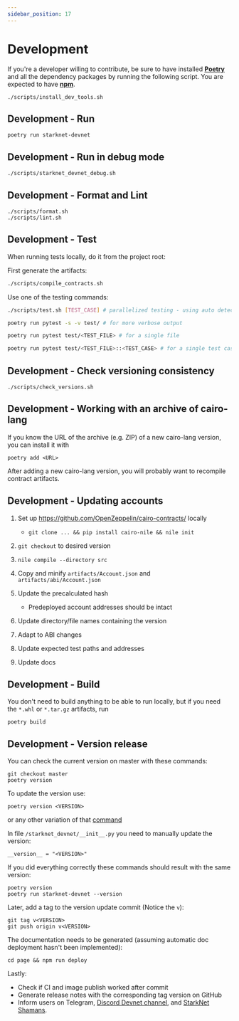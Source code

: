 ```yaml
---
sidebar_position: 17
---
```


# Development

If you're a developer willing to contribute, be sure to have installed [**Poetry**](https://pypi.org/project/poetry/) and all the dependency packages by running the following script. You are expected to have [**npm**](https://www.npmjs.com/).

```text
./scripts/install_dev_tools.sh
```

## Development - Run

```text
poetry run starknet-devnet
```

## Development - Run in debug mode

```text
./scripts/starknet_devnet_debug.sh
```

## Development - Format and Lint

```text
./scripts/format.sh
./scripts/lint.sh
```

## Development - Test

When running tests locally, do it from the project root:

First generate the artifacts:

```bash
./scripts/compile_contracts.sh
```

Use one of the testing commands:

```bash
./scripts/test.sh [TEST_CASE] # parallelized testing - using auto detected number of CPU cores

poetry run pytest -s -v test/ # for more verbose output

poetry run pytest test/<TEST_FILE> # for a single file

poetry run pytest test/<TEST_FILE>::<TEST_CASE> # for a single test case
```

## Development - Check versioning consistency

```
./scripts/check_versions.sh
```

## Development - Working with an archive of cairo-lang

If you know the URL of the archive (e.g. ZIP) of a new cairo-lang version, you can install it with

```
poetry add <URL>
```

After adding a new cairo-lang version, you will probably want to recompile contract artifacts.

## Development - Updating accounts

1. Set up https://github.com/OpenZeppelin/cairo-contracts/ locally

   - `git clone ... && pip install cairo-nile && nile init`

2. `git checkout` to desired version
3. `nile compile --directory src`
4. Copy and minify `artifacts/Account.json` and `artifacts/abi/Account.json`
5. Update the precalculated hash

   - Predeployed account addresses should be intact

6. Update directory/file names containing the version
7. Adapt to ABI changes
8. Update expected test paths and addresses
9. Update docs

## Development - Build

You don't need to build anything to be able to run locally, but if you need the `*.whl` or `*.tar.gz` artifacts, run

```text
poetry build
```

## Development - Version release

You can check the current version on master with these commands:

```
git checkout master
poetry version
```

To update the version use:

```
poetry version <VERSION>
```

or any other variation of that [command](https://python-poetry.org/docs/cli/#version)

In file `/starknet_devnet/__init__.py` you need to manually update the version:

```
__version__ = "<VERSION>"
```

If you did everything correctly these commands should result with the same version:

```
poetry version
poetry run starknet-devnet --version
```

Later, add a tag to the version update commit (Notice the `v`):

```
git tag v<VERSION>
git push origin v<VERSION>
```

The documentation needs to be generated (assuming automatic doc deployment hasn't been implemented):

```
cd page && npm run deploy
```

Lastly:

- Check if CI and image publish worked after commit
- Generate release notes with the corresponding tag version on GitHub
- Inform users on Telegram, [Discord Devnet channel](https://discord.com/channels/793094838509764618/985824027950055434), and [StarkNet Shamans](https://community.starknet.io/t/starknet-devnet/69).
